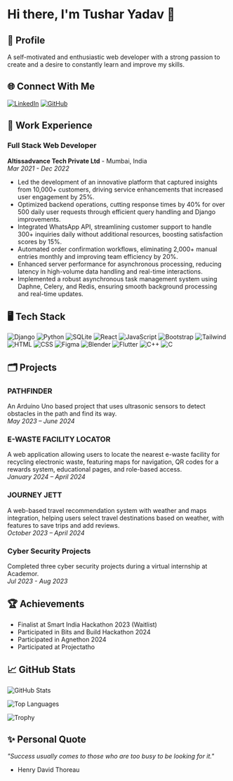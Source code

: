 # Hi there, I'm Tushar Yadav 👋

## 🌟 Profile
A self-motivated and enthusiastic web developer with a strong passion to create and a desire to constantly learn and improve my skills.

## 🌐 Connect With Me
[![LinkedIn](https://img.shields.io/badge/-LinkedIn-blue)](https://www.linkedin.com/in/tushar-yadav-8b7569249/)
[![GitHub](https://img.shields.io/badge/-GitHub-black)](https://github.com/Tusharyadav1340)

## 💼 Work Experience

### Full Stack Web Developer
**Altissadvance Tech Private Ltd** - Mumbai, India  
_Mar 2021 - Dec 2022_
- Led the development of an innovative platform that captured insights from 10,000+ customers, driving service enhancements that increased user engagement by 25%.
- Optimized backend operations, cutting response times by 40% for over 500 daily user requests through efficient query handling and Django improvements.
- Integrated WhatsApp API, streamlining customer support to handle 300+ inquiries daily without additional resources, boosting satisfaction scores by 15%.
- Automated order confirmation workflows, eliminating 2,000+ manual entries monthly and improving team efficiency by 20%.
- Enhanced server performance for asynchronous processing, reducing latency in high-volume data handling and real-time interactions.
- Implemented a robust asynchronous task management system using Daphne, Celery, and Redis, ensuring smooth background processing and real-time updates.

## 🖥️ Tech Stack
<p>
  <img alt="Django" src="https://img.shields.io/badge/Django-092E20?style=for-the-badge&logo=django&logoColor=green" />
  <img alt="Python" src="https://img.shields.io/badge/Python-3776AB?style=for-the-badge&logo=python&logoColor=white" />
  <img alt="SQLite" src="https://img.shields.io/badge/SQLite-003B57?style=for-the-badge&logo=sqlite&logoColor=white" />
  <img alt="React" src="https://img.shields.io/badge/React-61DAFB?style=for-the-badge&logo=react&logoColor=black" />
  <img alt="JavaScript" src="https://img.shields.io/badge/JavaScript-F7DF1E?style=for-the-badge&logo=javascript&logoColor=black" />
  <img alt="Bootstrap" src="https://img.shields.io/badge/Bootstrap-563D7C?style=for-the-badge&logo=bootstrap&logoColor=white" />
  <img alt="Tailwind" src="https://img.shields.io/badge/Tailwind%20CSS-06B6D4?style=for-the-badge&logo=tailwind-css&logoColor=white" />
  <img alt="HTML" src="https://img.shields.io/badge/HTML-E34F26?style=for-the-badge&logo=html5&logoColor=white" />
  <img alt="CSS" src="https://img.shields.io/badge/CSS-1572B6?style=for-the-badge&logo=css3&logoColor=white" />
  <img alt="Figma" src="https://img.shields.io/badge/Figma-F24E1E?style=for-the-badge&logo=figma&logoColor=white" />
  <img alt="Blender" src="https://img.shields.io/badge/Blender-F5792A?style=for-the-badge&logo=blender&logoColor=white" />
  <img alt="Flutter" src="https://img.shields.io/badge/Flutter-02569B?style=for-the-badge&logo=flutter&logoColor=white" />
  <img alt="C++" src="https://img.shields.io/badge/C%2B%2B-00599C?style=for-the-badge&logo=cplusplus&logoColor=white" />
  <img alt="C" src="https://img.shields.io/badge/C-00599C?style=for-the-badge&logo=c&logoColor=white" />
</p>

## 🗂️ Projects

### PATHFINDER
An Arduino Uno based project that uses ultrasonic sensors to detect obstacles in the path and find its way.  
_May 2023 – June 2024_

### E-WASTE FACILITY LOCATOR
A web application allowing users to locate the nearest e-waste facility for recycling electronic waste, featuring maps for navigation, QR codes for a rewards system, educational pages, and role-based access.  
_January 2024 – April 2024_

### JOURNEY JETT
A web-based travel recommendation system with weather and maps integration, helping users select travel destinations based on weather, with features to save trips and add reviews.  
_October 2023 – April 2024_

### Cyber Security Projects
Completed three cyber security projects during a virtual internship at Academor.  
_Jul 2023 - Aug 2023_

## 🏆 Achievements
- Finalist at Smart India Hackathon 2023 (Waitlist)
- Participated in Bits and Build Hackathon 2024
- Participated in Agnethon 2024
- Participated at Projectatho



## 📈 GitHub Stats
![GitHub Stats](https://github-readme-stats.vercel.app/api?username=Tusharyadav1340&show_icons=true&theme=radical)

![Top Languages](https://github-readme-stats.vercel.app/api/top-langs/?username=Tusharyadav1340&layout=compact&theme=radical)

![Trophy](https://github-profile-trophy.vercel.app/?username=Tusharyadav1340&theme=dracula)

## ✨ Personal Quote
_"Success usually comes to those who are too busy to be looking for it."_ 
- Henry David Thoreau
